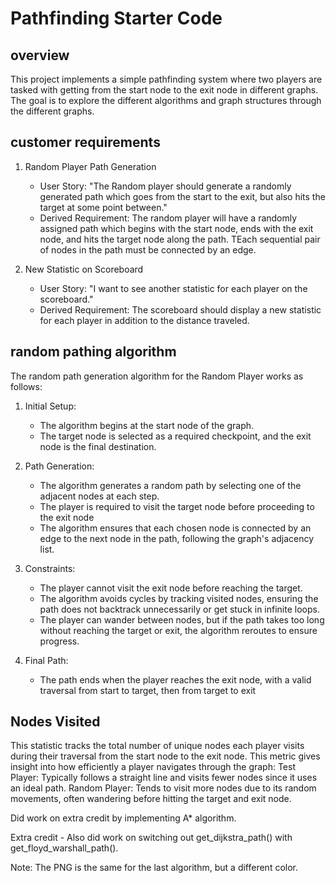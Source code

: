 # Pathfinding Starter Code

## overview

This project implements a simple pathfinding system where two players are tasked with getting from the start node to the exit node in different graphs. The goal is to explore the different algorithms and graph structures through the different graphs.

## customer requirements

1. Random Player Path Generation

   - User Story: "The Random player should generate a randomly generated path which goes from the start to the exit, but also hits the target at some point between."
   - Derived Requirement: The random player will have a randomly assigned path which begins with the start node, ends with the exit node, and hits the target node along the path. TEach sequential pair of nodes in the path must be connected by an edge.

2. New Statistic on Scoreboard
   - User Story: "I want to see another statistic for each player on the scoreboard."
   - Derived Requirement: The scoreboard should display a new statistic for each player in addition to the distance traveled.

## random pathing algorithm

The random path generation algorithm for the Random Player works as follows:

1. Initial Setup:

   - The algorithm begins at the start node of the graph.
   - The target node is selected as a required checkpoint, and the exit node is the final destination.

2. Path Generation:

   - The algorithm generates a random path by selecting one of the adjacent nodes at each step.
   - The player is required to visit the target node before proceeding to the exit node
   - The algorithm ensures that each chosen node is connected by an edge to the next node in the path, following the graph's adjacency list.

3. Constraints:

   - The player cannot visit the exit node before reaching the target.
   - The algorithm avoids cycles by tracking visited nodes, ensuring the path does not backtrack unnecessarily or get stuck in infinite loops.
   - The player can wander between nodes, but if the path takes too long without reaching the target or exit, the algorithm reroutes to ensure progress.

4. Final Path:

   - The path ends when the player reaches the exit node, with a valid traversal from start to target, then from target to exit

## Nodes Visited

This statistic tracks the total number of unique nodes each player visits during their traversal from the start node to the exit node. This metric gives insight into how efficiently a player navigates through the graph:
Test Player: Typically follows a straight line and visits fewer nodes since it uses an ideal path.
Random Player: Tends to visit more nodes due to its random movements, often wandering before hitting the target and exit node.

Did work on extra credit by implementing A\* algorithm.

Extra credit - Also did work on switching out get_dijkstra_path() with get_floyd_warshall_path().

Note: The PNG is the same for the last algorithm, but a different color.
